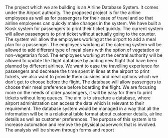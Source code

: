 The project which we are building is an Airline Database System. It comes under the Airport authority. The proposed project is for the airline employees as well as for passengers for their ease of travel and so that airline employees can quickly make changes in the system. We have built a Kiosk system for passengers to print their ticket quickly.
The current system will allow passengers to print ticket without actually going to the counter. The system will allow the employees working at the airport to add a meal plan for a passenger. The employees working at the catering system will be allowed to add different type of meal plans with the option of vegetation or non-vegetarian food. The employees working at the central authority will be allowed to update the flight database by adding new flight that have been planned by different airlines.
We want to ease the travelling experience for passengers and decrease the time spent in lines at the airport to print tickets, we also want to provide them cuisines and meal options which we don’t get to choose before the flight. The database will allow passengers to choose their meal preference before boarding the flight. We are focusing more on the needs of older passengers, it will be easy for them to print tickets without long queues.
The aim is to structure a database, where airport administration can access the data which is relevant to their requirement. The database system would be managed in a way that all the information will be in a relational table format about customer details, airline details as well as customer preferences. The purpose of this system is to increase automation and remove the physical paperwork that is involved.
The analysis will be shown through forms and report

